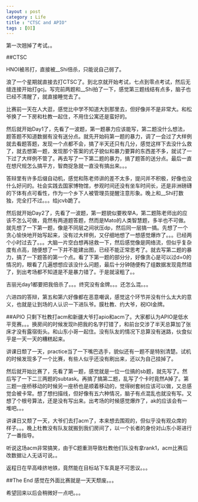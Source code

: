 ```yaml
---
layout : post
category : Life
title : "CTSC and APIO"
tags : [OI]
---
```

第一次翘掉了考试。。

##CTSC

HNOI被吊打，直接被__Shi倍杀，只能说自己弱了。

浪了一个星期就直接去打CTSC了。到北京就开始考试，七点到零点考试，然后无缝连接开始打gcj。写完前两题和__Shi拍了一下，感觉第三题线结有点多，脑子也已经不清醒了，就直接睡觉去了。

比赛前一天在人大逛，感觉比中学不知道大到那里去，但好像并不是非常大。和松爷换了一下房和杜教一起住，不用住公寓还是蛮好的。

然后就开始Day1了，先看了一波题，第一题暴力应该能写，第二题没什么想法，题答题不知道数据有没有送分点。就先开始码第一题的暴力，调了一会过了大样例就去看题答题，发现一个点都不会，搞了半天还只有几分，感觉这样下去没什么救了，就去想第一题，发现那个答案的式子貌似和暴力要算的东西差不多，就试了一下过了大样例不管了。再去写了一下第二题的暴力，搞了题答的送分点。最后一直在想尺规怎么搞平方，智商捉急就一直没有搞出来。。。

答辩里有许多后缀自动机，感觉和陈老师讲的差不太多，提问并不积极，好像也没什么好问的。社会实践去国家博物馆，参观时间还没有坐车时间长，还是非洲磅礴的下体有点可看性，作为一个乡下人被管理员提醒注意形象。晚上和__Shi打数独，完全打不过。。。给jcvb跪了。

然后就开始Day2了，先看了一波题，第一题貌似要枚举A，第二题陈老师出的应该不怎么可做，竟然有两道题答题，然而是Mato的人类智慧题，多半也不可做。就先想了一下第一题，像是不同层之间状压dp，然后同一层搞一搞。先想了一个贪心愉快地开始写起来，没有过大样例，又仔细地想了一想感觉爆炸了。。。已经两个小时过去了。。。大脑一片空白想再拯救一下，然后感觉像是网络流，但似乎复杂度有点高，随便想了一下并不能建出图，已经不能正常思考了。就去写第二题的暴力，搞了一下题答的第一个点。看了下第一题的部分分，好像贪心是可以过d=0的情况的，眼看了几遍想想应该没什么问题，最后十分钟随便构了组数据发现竟然错了，到出考场都不知道是不是暴力错了。于是就滚粗了。。

吉丽光day1都要把我倍杀了。。。终究没有金牌。。。还怎么混。。。

六进四的答辩，第五和第六好像都在恶意嘲讽，感觉这个环节并没有什么太大的意义，也就是让到场的人认识一下进队爷。膜杜教、约大爷，祝IOI金牌。



##APIO
只剩下杜教打acm和新疆大爷打apio和acm了。大家都认为APIO是低水平竞赛。。。换房间的时候发现lh把我的名字打错了，和前台交涉了半天总算加了张床才没有露宿街头。和山东小哥一起住。没有队友的情况下总算没有迷路，伙食似乎是一天一天的糟糕起来。

讲课日颓了一天，practice当了一下嘴巴选手，貌似还有一题不是特别清楚。试机的时候发现多了一个比赛，有些人似乎还没有刷出来，还以为自己挂掉了。

然后就开始比赛了，先看了第一题，感觉就是一位一位搞的sb题，就先写了。然后写了一下二三两题的subtask。再搞了搞第二题，乱写了个卡时竟然A掉了。第三题一座桥移动的时候另一座桥也是顺着移动的，觉得树套树应该可以做，又总感觉会被卡常。想了想扫描线，但好像有五六种情况，脑子有点混乱也就没有写。又想了个根号算法，还是没有写出来。出考场的时候感觉爆炸了，ak的应该会有一堆吧。。。

讲课日又颓了一天，大爷们去打acm了，本来想去围观的，但似乎没有观众席的样子。。。晚上杜教没有队友就搬到我们房间了，以一个长者的身份对山东小哥进行了一番指导。

听说这场acm非常搞笑，由于C题重测导致杜教他们队没有拿rank1，acm比赛后改数据让人无话可说。。

返程日在早高峰挤地铁，竟然能在目标站下车真是不可思议。。。



##The End
感觉在外面比赛就是一天天颓废。。。

希望回来以后会稍微好一点吧。。。
